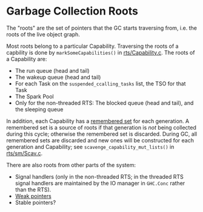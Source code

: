 # Garbage Collection Roots


The "roots" are the set of pointers that the GC starts traversing from, i.e. the roots of the live object graph.


Most roots belong to a particular Capability.  Traversing the roots of a capbility is done by `markSomeCapabilities()` in [rts/Capability.c](https://gitlab.haskell.org/ghc/ghc/tree/master/ghc/rts/Capability.c).  The roots of a Capability are:

- The run queue (head and tail)
- The wakeup queue (head and tail)
- For each Task on the `suspended_ccalling_tasks` list, the TSO for that Task
- The Spark Pool
- Only for the non-threaded RTS: The blocked queue (head and tail), and the sleeping queue


In addition, each Capability has a [remembered set](commentary/rts/storage/gc/remembered-sets) for each generation.  A remembered set is a source of roots if that generation is *not* being collected during this cycle; otherwise the remembered set is discarded.  During GC, all remembered sets are discarded and new ones will be constructed for each generation and Capability; see `scavenge_capability_mut_lists()` in [rts/sm/Scav.c](https://gitlab.haskell.org/ghc/ghc/tree/master/ghc/rts/sm/Scav.c).



There are also roots from other parts of the system:


- Signal handlers (only in the non-threaded RTS; in the threaded RTS signal handlers are maintained by the IO manager in `GHC.Conc` rather than the RTS).
- [Weak pointers](commentary/rts/storage/gc/weak)
- Stable pointers?

